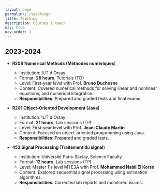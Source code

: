 ```yaml
---
layout: page
permalink: /teaching/
title: Teaching
description: Courses I teach
nav: true
nav_order: 3
---
```



## 2023-2024

+ **R209 Numerical Methods (Méthodes numériques)**
    + Institution: IUT d'Orsay
    + Format: **28 hours**, Tutorials (TD)
    + Level: First-year level with Prof. **Bruno Duchesne**
    + Content: Covered numerical methods for solving linear and nonlinear equations, and numerical integration.
    + **Responsibilities**: Prepared and graded tests and final exams.

+ **R201 Object-Oriented Development (Java)**
    + Institution: IUT d'Orsay
    + Format: **21 hours**, Lab sessions (TP)
    + Level: First-year level with Prof. **Jean-Claude Martin**
    + Content: Focused on object-oriented programming using Java.
    + **Responsibilities**: Prepared and graded tests.

+ **452 Signal Processing (Traitement du signal)**
    + Institution: Université Paris-Saclay, Science Faculty
    + Format: **12 hours**, Lab sessions  (TP)
    + Level: Master 1's level M1 E3A with Prof. **Mohammed Nabil El Korso**
    + Content: Explored sequential signal processing using estimation algorithms.
    + **Responsibilities**: Corrected lab reports and monitored exams.